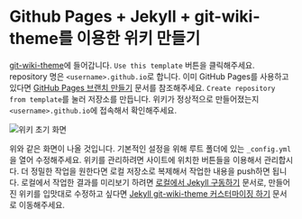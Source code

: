 # Github Pages + Jekyll + git-wiki-theme를 이용한 위키 만들기


[git-wiki-theme](https://github.com/drassil/git-wiki-theme)에 들어갑니다. `Use this template` 버튼을 클릭해주세요. repository 명은 `<username>.github.io`로 합니다. 이미 GitHub Pages를 사용하고 있다면 [GitHub Pages 브랜치 만들기](2003) 문서를 참조해주세요. `Create repository from template`를 눌러 저장소를 만듭니다. 위키가 정상적으로 만들어졌는지 `<username>.github.io`에 접속해서 확인해주세요.

![위키 초기 화면](../assets/images/2000/01.jpg)

위와 같은 화면이 나올 것입니다. 기본적인 설정을 위해 루트 폴더에 있는 `_config.yml`을 열어 수정해주세요. 위키를 관리하려면 사이트에 위치한 버튼들을 이용해서 관리합시다. 더 정밀한 작업을 원한다면 로컬 저장소로 복제해서 작업한 내용을 push하면 됩니다. 로컬에서 작업한 결과를 미리보기 하려면 [로컬에서 Jekyll 구동하기](2004) 문서로, 만들어진 위키를 입맛대로 수정하고 싶다면 [Jekyll git-wiki-theme 커스터마이징 하기](2001) 문서로 이동해주세요.